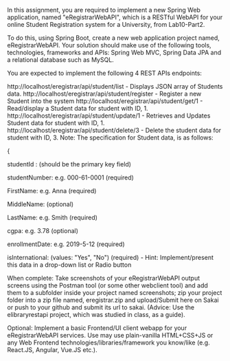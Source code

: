In this assignment, you are required to implement a new Spring Web application, named "eRegistrarWebAPI", which is a RESTful WebAPI for your online Student Registration system for a University, from Lab10-Part2.

To do this, using Spring Boot, create a new web application project named, eRegistrarWebAPI. Your solution should make use of the following tools, technologies, frameworks and APIs: Spring Web MVC, Spring Data JPA and a relational database such as MySQL.

You are expected to implement the following 4 REST APIs endpoints:

http://localhost/eregistrar/api/student/list - Displays JSON array of Students data.
http://localhost/eregistrar/api/student/register - Register a new Student into the system
http://localhost/eregistrar/api/student/get/1 - Read/display a Student data for student with ID, 1.
http://localhost/eregistrar/api/student/update/1 - Retrieves and Updates Student data for student with ID, 1.
http://localhost/eregistrar/api/student/delete/3 - Delete the student data for student with ID, 3.
Note: The specification for Student data, is as follows:

{

studentId : (should be the primary key field)

studentNumber: e.g. 000-61-0001 (required)

FirstName: e.g. Anna (required)

MiddleName: (optional)

LastName: e.g. Smith (required)

cgpa: e.g. 3.78 (optional)

enrollmentDate: e.g. 2019-5-12 (required)

isInternational: (values: "Yes", "No") (required) - Hint: Implement/present this data in a drop-down list or Radio button

When complete: Take screenshots of your eRegistrarWebAPI output screens using the Postman tool (or some other webclient tool) and add them to a subfolder inside your project named screenshots; zip your project folder into a zip file named, eregistrar.zip and upload/Submit here on Sakai or push to your github and submit its url to sakai. (Advice: Use the elibraryrestapi project, which was studied in class, as a guide).

Optional: Implement a basic Frontend/UI client webapp for your eRegistrarWebAPI services. Use may use plain-vanilla HTML+CSS+JS or any Web Frontend technologies/libraries/framework you know/like (e.g. React.JS, Angular, Vue.JS etc.).